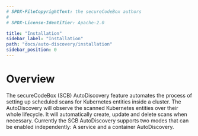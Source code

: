 ```yaml
---
# SPDX-FileCopyrightText: the secureCodeBox authors
#
# SPDX-License-Identifier: Apache-2.0

title: "Installation"
sidebar_label: "Installation"
path: "docs/auto-discovery/installation"
sidebar_position: 0
---
```

# Overview
The secureCodeBox (SCB) AutoDiscovery feature automates the process of setting up scheduled scans for Kubernetes entities inside a cluster. The AutoDiscovery will observe the scanned Kubernetes entities over their whole lifecycle. It will automatically create, update and delete scans when necessary. Currently the SCB AutoDiscovery supports two modes that can be enabled independently: A service and a container AutoDiscovery. 